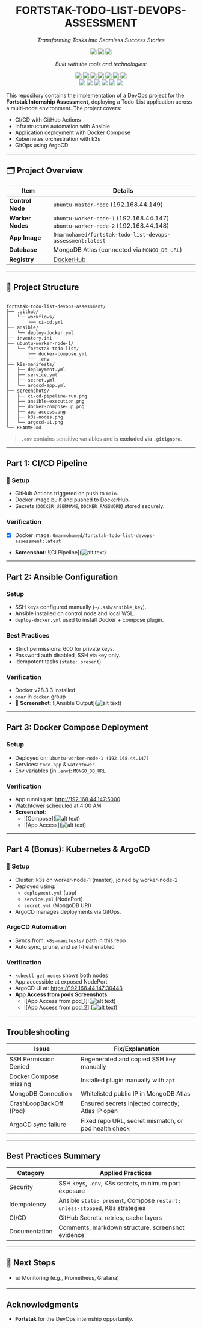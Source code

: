 <h1 align="center">FORTSTAK-TODO-LIST-DEVOPS-ASSESSMENT</h1>

<p align="center"><i>Transforming Tasks into Seamless Success Stories</i></p>

<p align="center">
  <img src="https://img.shields.io/badge/last%20commit-today-blue?style=flat-square" />
  <img src="https://img.shields.io/badge/ejs-71.6%25-lightgrey?style=flat-square" />
  <img src="https://img.shields.io/badge/languages-4-blue?style=flat-square" />
</p>

<p align="center"><i>Built with the tools and technologies:</i></p>

<p align="center">
  <img src="https://img.shields.io/badge/Express-black?logo=express&style=flat-square&logoColor=white" />
  <img src="https://img.shields.io/badge/JSON-black?logo=json&style=flat-square" />
  <img src="https://img.shields.io/badge/Markdown-black?logo=markdown&style=flat-square" />
  <img src="https://img.shields.io/badge/npm-red?logo=npm&style=flat-square&logoColor=white" />
  <img src="https://img.shields.io/badge/Mongoose-red?logo=mongoose&style=flat-square&logoColor=white" />
  <img src="https://img.shields.io/badge/.ENV-yellow?style=flat-square" />
  <img src="https://img.shields.io/badge/JavaScript-yellow?logo=javascript&style=flat-square&logoColor=black" />
  <br />
  <img src="https://img.shields.io/badge/EJS-green?style=flat-square" />
  <img src="https://img.shields.io/badge/Nodemon-green?style=flat-square" />
  <img src="https://img.shields.io/badge/Watchtower-lightblue?style=flat-square" />
  <img src="https://img.shields.io/badge/Docker-blue?logo=docker&style=flat-square&logoColor=white" />
  <img src="https://img.shields.io/badge/GitHub%20Actions-blue?logo=githubactions&style=flat-square&logoColor=white" />
  <img src="https://img.shields.io/badge/YAML-red?style=flat-square&logo=yaml" />
</p>


This repository contains the implementation of a DevOps project for the **Fortstak Internship Assessment**, deploying a Todo-List application across a multi-node environment. The project covers:

- CI/CD with GitHub Actions
- Infrastructure automation with Ansible
- Application deployment with Docker Compose
- Kubernetes orchestration with k3s
- GitOps using ArgoCD

---

## 🗂️ Project Overview

| Item                  | Details                                  |
|-----------------------|------------------------------------------|
| **Control Node**      | `ubuntu-master-node` (192.168.44.149)    |
| **Worker Nodes**      | `ubuntu-worker-node-1` (192.168.44.147) <br> `ubuntu-worker-node-2` (192.168.44.148) |
| **App Image**         | `0marmohamed/fortstak-todo-list-devops-assessment:latest` |
| **Database**          | MongoDB Atlas (connected via `MONGO_DB_URL`) |
| **Registry**          | [DockerHub](https://hub.docker.com/u/0marmohamed) |

---

## 📁 Project Structure

```

fortstak-todo-list-devops-assessment/
├── .github/
│   └── workflows/
│       └── ci-cd.yml
├── ansible/
│   └── deploy-docker.yml
├── inventory.ini
├── ubuntu-worker-node-1/
│   └── fortstak-todo-list/
│       ├── docker-compose.yml
│       └── .env
├── k8s-manifests/
│   ├── deployment.yml
│   ├── service.yml
│   ├── secret.yml
│   └── argocd-app.yml
├── screenshots/
│   ├── ci-cd-pipeline-run.png
│   ├── ansible-execution.png
│   ├── docker-compose-up.png
│   ├── app-access.png
│   ├── k3s-nodes.png
│   └── argocd-ui.png
└── README.md

```

> `.env` contains sensitive variables and is **excluded via `.gitignore`**.

---

## Part 1: CI/CD Pipeline

### 🔧 Setup
- GitHub Actions triggered on push to `main`.
- Docker image built and pushed to DockerHub.
- Secrets (`DOCKER_USERNAME`, `DOCKER_PASSWORD`) stored securely.

### Verification
- [x] Docker image: `0marmohamed/fortstak-todo-list-devops-assessment:latest`
- **Screenshot**: ![CI Pipeline](![alt text](<docs/Screenshot 2025-07-29 191552.png>))

---

## Part 2: Ansible Configuration

### Setup
- SSH keys configured manually (`~/.ssh/ansible_key`).
- Ansible installed on control node and local WSL.
- `deploy-docker.yml` used to install Docker + compose plugin.

### Best Practices
- Strict permissions: 600 for private keys.
- Password auth disabled, SSH via key only.
- Idempotent tasks (`state: present`).

### Verification
- Docker v28.3.3 installed
- `omar` in `docker` group
- 📸 **Screenshot**: ![Ansible Output](![alt text](<docs/Screenshot 2025-07-29 204550.png>))

---

## Part 3: Docker Compose Deployment

### Setup
- Deployed on: `ubuntu-worker-node-1 (192.168.44.147)`
- Services: `todo-app` & `watchtower`
- Env variables (in `.env`): `MONGO_DB_URL`

### Verification
- App running at: http://192.168.44.147:5000
- Watchtower scheduled at 4:00 AM
- **Screenshot**: 
  - ![Compose](![alt text](<docs/Screenshot 2025-07-29 191410.png>))
  - ![App Access](![alt text](<docs/Screenshot 2025-07-29 191317.png>))

---

## Part 4 (Bonus): Kubernetes & ArgoCD

### 🔧 Setup
- Cluster: k3s on worker-node-1 (master), joined by worker-node-2
- Deployed using:
  - `deployment.yml` (app)
  - `service.yml` (NodePort)
  - `secret.yml` (MongoDB URI)
- ArgoCD manages deployments via GitOps.

### ArgoCD Automation
- Syncs from: `k8s-manifests/` path in this repo
- Auto sync, prune, and self-heal enabled

### Verification
- `kubectl get nodes` shows both nodes
- App accessible at exposed NodePort
- ArgoCD UI at: https://192.168.44.147:30443
- **App Access from pods Screenshots**:
  - ![App Access from pod_1]:(![alt text](<docs/Screenshot 2025-07-30 163527.png>))
  - ![App Access from pod_2]:(![alt text](<docs/Screenshot 2025-07-30 163542.png>))

---

## Troubleshooting

| Issue                       | Fix/Explanation                                      |
|----------------------------|------------------------------------------------------|
| SSH Permission Denied      | Regenerated and copied SSH key manually              |
| Docker Compose missing     | Installed plugin manually with `apt`                |
| MongoDB Connection         | Whitelisted public IP in MongoDB Atlas              |
| CrashLoopBackOff (Pod)     | Ensured secrets injected correctly; Atlas IP open   |
| ArgoCD sync failure        | Fixed repo URL, secret mismatch, or pod health check|

---

## Best Practices Summary

| Category      | Applied Practices                                                  |
|---------------|---------------------------------------------------------------------|
| Security      | SSH keys, `.env`, K8s secrets, minimum port exposure                |
| Idempotency   | Ansible `state: present`, Compose `restart: unless-stopped`, K8s strategies |
| CI/CD         | GitHub Secrets, retries, cache layers                              |
| Documentation | Comments, markdown structure, screenshot evidence                  |

---

## 🎯 Next Steps

- 📊 Monitoring (e.g., Prometheus, Grafana)

---

## Acknowledgments

- **Fortstak** for the DevOps internship opportunity.
